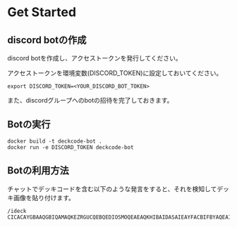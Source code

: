 # Get Started

## discord botの作成

discord botを作成し、アクセストークンを発行してください。

アクセストークンを環境変数(DISCORD_TOKEN)に設定しておいてください。

    export DISCORD_TOKEN=<YOUR_DISCORD_BOT_TOKEN>

また、discordグループへのbotの招待を完了しておきます。

## Botの実行

    docker build -t deckcode-bot .
    docker run -e DISCORD_TOKEN deckcode-bot

## Botの利用方法

チャットでデッキコードを含む以下のような発言をすると、それを検知してデッキ画像を貼り付けます。

    /ideck CICACAYGBAAQGBIQAMAQKEZRGUCQEBQEDIOSMOQEAEAQKHIBAIDASAIEAYFACBIFBYAQEAIFAEQA